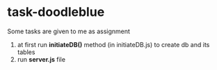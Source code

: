 # task-doodleblue
Some tasks are given to me as assignment

1. at first run **initiateDB()** method (in initiateDB.js) to create db and its tables
2. run **server.js** file
